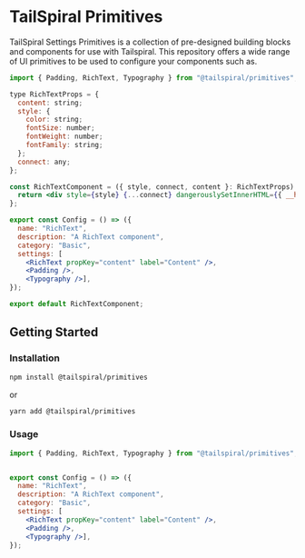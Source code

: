 # TailSpiral Primitives

TailSpiral Settings Primitives is a collection of pre-designed building blocks and components for use with Tailspiral. This repository offers a wide range of UI primitives to be used to configure your components such as.

```jsx
import { Padding, RichText, Typography } from "@tailspiral/primitives";

type RichTextProps = {
  content: string;
  style: {
    color: string;
    fontSize: number;
    fontWeight: number;
    fontFamily: string;
  };
  connect: any;
};

const RichTextComponent = ({ style, connect, content }: RichTextProps) => {
  return <div style={style} {...connect} dangerouslySetInnerHTML={{ __html: content }} />;
};

export const Config = () => ({
  name: "RichText",
  description: "A RichText component",
  category: "Basic",
  settings: [
    <RichText propKey="content" label="Content" />, 
    <Padding />, 
    <Typography />],
});

export default RichTextComponent;

```
## Getting Started

### Installation

```bash
npm install @tailspiral/primitives
```
or 
```bash
yarn add @tailspiral/primitives
```

### Usage

```jsx
import { Padding, RichText, Typography } from "@tailspiral/primitives";


export const Config = () => ({
  name: "RichText",
  description: "A RichText component",
  category: "Basic",
  settings: [
    <RichText propKey="content" label="Content" />, 
    <Padding />, 
    <Typography />],
});

```



